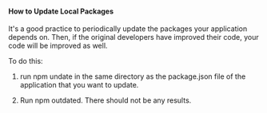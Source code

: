 #### How to Update Local Packages

It's a good practice to periodically update the packages your application depends on. Then, if the original developers have improved their code, your code will be improved as well.

To do this: 

1. run npm undate in the same directory as the package.json file of the application that you want to update.

2. Run npm outdated. There should not be any results.


